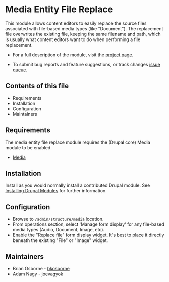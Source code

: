 # Media Entity File Replace

This module allows content editors to easily replace the source files associated
with file-based media types (like "Document"). The replacement file overwrites
the existing file, keeping the same filename and path, which is usually what
content editors want to do when performing a file replacement.

- For a full description of the module, visit the
  [project page](https://www.drupal.org/project/media_entity_file_replace).

- To submit bug reports and feature suggestions, or track changes
  [issue queue](https://www.drupal.org/project/issues/media_entity_file_replace).


## Contents of this file

- Requirements
- Installation
- Configuration
- Maintainers


## Requirements

The media entity file replace module requires the (Drupal core) Media module
to be enabled.

- [Media](https://www.drupal.org/project/media)


## Installation

Install as you would normally install a contributed Drupal module. See
[Installing Drupal Modules](https://www.drupal.org/docs/extending-drupal/installing-drupal-modules)
for further information.


## Configuration

- Browse to `/admin/structure/media` location.
- From operations section, select 'Manage form display' for any file-based
  media types (Audio, Document, Image, etc).
- Enable the "Replace file" form display widget. It's best to place it directly
  beneath the existing "File" or "Image" widget.


## Maintainers

- Brian Osborne - [bkosborne](https://www.drupal.org/u/bkosborne)
- Adam Nagy - [joevagyok](https://www.drupal.org/u/joevagyok)
